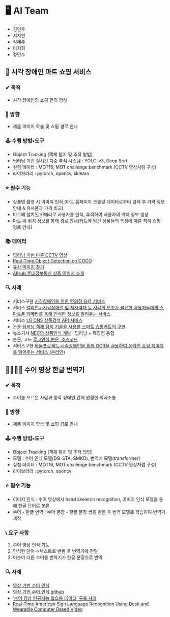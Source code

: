 # 🖥 AI Team
- 김인후
- 서지연
- 심혜주
- 이지희
- 정민수

## 🛒 시각 장애인 마트 쇼핑 서비스
### ✔ 목적
- 시각 장애인의 쇼핑 편의 향상
### 📢 방향
- 제품 이미지 학습 및 쇼핑 경로 안내
### 🕹 수행 방법▪도구
- Object Tracking (객체 탐지 및 추적 방법)
- 딥러닝 기반 실시간 다중 추적 시스템 : YOLO-v3, Deep Sort
- 실험 데이터 : MOT16, MOT challenge benchmark (CCTV 영상처럼 구성)
- 라이브러리 : pytorch, opencv, sklearn
### ⭐ 필수 기능
- 상품명 촬영 시 이미지 인식 (마트 홈페이지 크롤링 데이터로부터 검색 후 가격 정보 안내 & 유사품과 가격 비교)
- 마트에 설치된 카메라로 사용자를 인식, 추적하여 사용자의 위치 정보 생성
- 마트 내 위치 정보를 통해 경로 안내(카트에 담긴 상품들의 특성에 따른 최적 쇼핑 경로 안내)
### 📚 데이터
- [딥러닝 기반 다중 CCTV 영상](https://drive.google.com/drive/folders/1el9kK4wgaiMzEMlfzqeQx6acoq703diP)
- [Real-Time Object Detection on COCO](https://paperswithcode.com/sota/real-time-object-detection-on-coco)
- [유사 이미지 찾기](https://velog.io/@chacha/Kaze-Keypoint-Matching-%EC%9C%A0%EC%82%AC-%EC%9D%B4%EB%AF%B8%EC%A7%80-%EC%B0%BE%EA%B8%B0)
- [AIHub 롯데정보통신 상품 이미지 소개](https://aihub.or.kr/aidata/34145) 

### 🔍 사례

- 서비스구현 [시각장애인을 위한 편의점 음료 서비스](https://github.com/se-ize/BeYerage)
- 서비스 [설리번+:시각장애인 및 저시력자 등 시각의 보조가 필요한 사용자들에게 스마트폰 카메라를 통해 인식한 정보를 알려주는 서비스 ](https://www.mysullivan.org/)
- 서비스 [LG CNS 상품검색 API 서비스](ai.lgcns.com)
- 논문 [딥러닝 객체 탐지 기술을 사용한 스마트 쇼핑카트의 구현](https://www.koreascience.or.kr/article/JAKO202021853968918.pdf)
- 뉴스기사 [NEC의 상품인식 개발](http://www.aitimes.kr/news/articleView.html?idxno=11439) : 딥러닝 + 특징점 융합
- 논문, 코드 [로고인식 논문, 소스코드](https://m.facebook.com/groups/TensorFlowKR/permalink/501214233552973/)
- 서비스구현 [와들프로젝트:시각장애인을 위해 OCR을 사용하여 온라인 쇼핑 페이지를 읽어주는 서비스 (온라인)](https://www.chosun.com/national/national_general/2021/06/15/B2NNB3S35NFHTEHSRJHUUZIICM/)

## 🙆‍♂️🧏‍♀️ 수어 영상 한글 번역기
### ✔ 목적
- 수어를 모르는 사람과 청각 장애인 간의 원활한 의사소통 
### 📢 방향
- 제품 이미지 학습 및 쇼핑 경로 안내
### 🕹 수행 방법▪도구
- Object Tracking (객체 탐지 및 추적 방법)
- 모델 : 수어 인식 모델(DG-STA, SMKD), 번역기 모델(transformer)
- 실험 데이터 : MOT16, MOT challenge benchmark (CCTV 영상처럼 구성)
- 라이브러리 : pytorch, opencv
### ⭐ 필수 기능
- 이미지 인식 : 수어 영상에서 hand skeleton recognition, 이미지 인식 모델을 통해 한글 단어로 분류
- 수어 - 한글 번역 : 수어 문장 - 한글 문장 쌍을 만든 후 번역 모델로 학습하여 번역기 제작
### 📞 요구 사항
1. 수어 영상 인식 기능
2. 인식한 단어->텍스트로 변환 후 번역기에 전달
3. 어순이 다른 수어를 번역기가 한글 문장으로 번역
### 🔍 사례
- [영상 기반 수어 인식](https://github.com/hthuwal/sign-language-gesture-recognition/blob/master/Final%20Report.pdf)
- [영상 기반 수어 인식 github](https://github.com/hthuwal/sign-language-gesture-recognition)
- [‘수어 영상 인공지능 학습용 데이터’ 구축 사례](https://blog.naver.com/testworks_mktg/222206817110)
- [Real-Time American Sign Language Recognition Using Desk and Wearable Computer Based Video](http://luthuli.cs.uiuc.edu/~daf/courses/Signals%20AI/Papers/HMMs/00735811.pdf)

